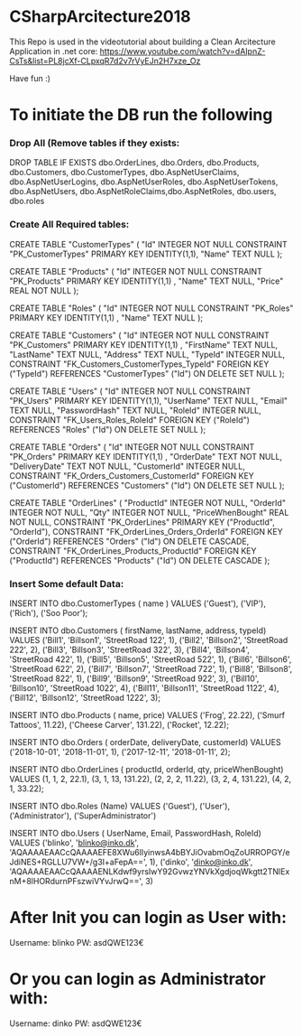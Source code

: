 # CSharpArcitecture2018

This Repo is used in the videotutorial about building a Clean Arcitecture Application in .net core:
https://www.youtube.com/watch?v=dAIpnZ-CsTs&list=PL8jcXf-CLpxqR7d2v7rVyEJn2H7xze_Oz

Have fun :)

# To initiate the DB run the following

### Drop All (Remove tables if they exists:

DROP TABLE IF EXISTS dbo.OrderLines, dbo.Orders, dbo.Products, dbo.Customers, dbo.CustomerTypes, dbo.AspNetUserClaims,
dbo.AspNetUserLogins, dbo.AspNetUserRoles, dbo.AspNetUserTokens, dbo.AspNetUsers, dbo.AspNetRoleClaims,dbo.AspNetRoles, dbo.users, dbo.roles


### Create All Required tables:

CREATE TABLE "CustomerTypes" (
         "Id" INTEGER NOT NULL CONSTRAINT "PK_CustomerTypes"  PRIMARY KEY IDENTITY(1,1),
         "Name" TEXT NULL
      );
      
CREATE TABLE "Products" (
        "Id" INTEGER NOT NULL CONSTRAINT "PK_Products" PRIMARY KEY IDENTITY(1,1) ,
        "Name" TEXT NULL,
        "Price" REAL NOT NULL
    );

CREATE TABLE "Roles" (
          "Id" INTEGER NOT NULL CONSTRAINT "PK_Roles" PRIMARY KEY IDENTITY(1,1) ,
          "Name" TEXT NULL
      );

 CREATE TABLE "Customers" (
          "Id" INTEGER NOT NULL CONSTRAINT "PK_Customers" PRIMARY KEY IDENTITY(1,1) ,
          "FirstName" TEXT NULL,
          "LastName" TEXT NULL,
          "Address" TEXT NULL,
          "TypeId" INTEGER NULL,
          CONSTRAINT "FK_Customers_CustomerTypes_TypeId" FOREIGN KEY ("TypeId") REFERENCES "CustomerTypes" ("Id") ON DELETE SET NULL
      );

 CREATE TABLE "Users" (
          "Id" INTEGER NOT NULL CONSTRAINT "PK_Users" PRIMARY KEY IDENTITY(1,1),
          "UserName" TEXT NULL,
          "Email" TEXT NULL,
          "PasswordHash" TEXT NULL,
          "RoleId" INTEGER NULL,
          CONSTRAINT "FK_Users_Roles_RoleId" FOREIGN KEY ("RoleId") REFERENCES "Roles" ("Id") ON DELETE SET NULL
      );

CREATE TABLE "Orders" (
          "Id" INTEGER NOT NULL CONSTRAINT "PK_Orders" PRIMARY KEY IDENTITY(1,1) ,
          "OrderDate" TEXT NOT NULL,
          "DeliveryDate" TEXT NOT NULL,
          "CustomerId" INTEGER NULL,
          CONSTRAINT "FK_Orders_Customers_CustomerId" FOREIGN KEY ("CustomerId") REFERENCES "Customers" ("Id") ON DELETE SET NULL
      );

 CREATE TABLE "OrderLines" (
          "ProductId" INTEGER NOT NULL,
          "OrderId" INTEGER NOT NULL,
          "Qty" INTEGER NOT NULL,
          "PriceWhenBought" REAL NOT NULL,
          CONSTRAINT "PK_OrderLines" PRIMARY KEY ("ProductId", "OrderId"),
          CONSTRAINT "FK_OrderLines_Orders_OrderId" FOREIGN KEY ("OrderId") REFERENCES "Orders" ("Id") ON DELETE CASCADE,
          CONSTRAINT "FK_OrderLines_Products_ProductId" FOREIGN KEY ("ProductId") REFERENCES "Products" ("Id") ON DELETE CASCADE
      );

### Insert Some default Data:

INSERT INTO dbo.CustomerTypes ( name ) VALUES 
('Guest'), 
('VIP'), 
('Rich'),
('Soo Poor');

INSERT INTO dbo.Customers ( firstName, lastName, address, typeId) VALUES
('Bill1', 'Billson1', 'StreetRoad 122', 1), 
('Bill2', 'Billson2', 'StreetRoad 222', 2),
('Bill3', 'Billson3', 'StreetRoad 322', 3), 
('Bill4', 'Billson4', 'StreetRoad 422', 1), 
('Bill5', 'Billson5', 'StreetRoad 522', 1), 
('Bill6', 'Billson6', 'StreetRoad 622', 2), 
('Bill7', 'Billson7', 'StreetRoad 722', 1), 
('Bill8', 'Billson8', 'StreetRoad 822', 1), 
('Bill9', 'Billson9', 'StreetRoad 922', 3), 
('Bill10', 'Billson10', 'StreetRoad 1022', 4), 
('Bill11', 'Billson11', 'StreetRoad 1122', 4), 
('Bill12', 'Billson12', 'StreetRoad 1222', 3);

INSERT INTO dbo.Products ( name, price) VALUES 
('Frog', 22.22),
('Smurf Tattoos', 11.22),
('Cheese Carver', 131.22),
('Rocket', 12.22);

INSERT INTO dbo.Orders ( orderDate, deliveryDate, customerId) VALUES 
('2018-10-01', '2018-11-01', 1),
('2017-12-11', '2018-01-11', 2);
        
INSERT INTO dbo.OrderLines ( productId, orderId, qty, priceWhenBought) VALUES 
(1, 1, 2, 22.1),
(3, 1, 13, 131.22),
(2, 2, 2, 11.22),
(3, 2, 4, 131.22),
(4, 2, 1, 33.22);
        
INSERT INTO dbo.Roles (Name) VALUES 
('Guest'), 
('User'), 
('Administrator'), 
('SuperAdministrator')

INSERT INTO dbo.Users ( UserName, Email, PasswordHash, RoleId)
VALUES ('blinko', 'blinko@inko.dk', 'AQAAAAEAACcQAAAAEFE8XWu6lIyinwsA4bBYJiOvabmOqZoURROPGY/eJdiNES+RGLLU7VW+/g3I+aFepA==', 1), 
('dinko', 'dinko@inko.dk', 'AQAAAAEAACcQAAAAENLKdwf9yrsIwY92GvwzYNVkXgdjoqWkgtt2TNlExnM+8lHORdurnPFszwiVYvJrwQ==', 3) 

# After Init you can login as User with:
Username: blinko
PW: asdQWE123€

# Or you can login as Administrator with:
Username: dinko
PW: asdQWE123€
